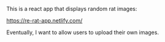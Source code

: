 This is a react app that displays random rat images:

https://re-rat-app.netlify.com/

Eventually, I want to allow users to upload their own images.

